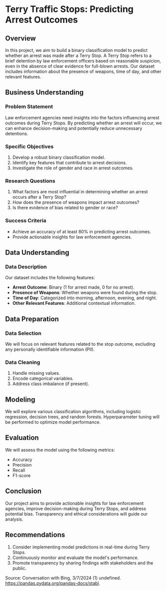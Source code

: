 # Terry Traffic Stops: Predicting Arrest Outcomes

## Overview
In this project, we aim to build a binary classification model to predict whether an arrest was made after a Terry Stop. A Terry Stop refers to a brief detention by law enforcement officers based on reasonable suspicion, even in the absence of clear evidence for full-blown arrests. Our dataset includes information about the presence of weapons, time of day, and other relevant features.

## Business Understanding
### Problem Statement
Law enforcement agencies need insights into the factors influencing arrest outcomes during Terry Stops. By predicting whether an arrest will occur, we can enhance decision-making and potentially reduce unnecessary detentions.

### Specific Objectives
1. Develop a robust binary classification model.
2. Identify key features that contribute to arrest decisions.
3. Investigate the role of gender and race in arrest outcomes.

### Research Questions
1. What factors are most influential in determining whether an arrest occurs after a Terry Stop?
2. How does the presence of weapons impact arrest outcomes?
3. Is there evidence of bias related to gender or race?

### Success Criteria
- Achieve an accuracy of at least 80% in predicting arrest outcomes.
- Provide actionable insights for law enforcement agencies.

## Data Understanding
### Data Description
Our dataset includes the following features:
- **Arrest Outcome**: Binary (1 for arrest made, 0 for no arrest).
- **Presence of Weapons**: Whether weapons were found during the stop.
- **Time of Day**: Categorized into morning, afternoon, evening, and night.
- **Other Relevant Features**: Additional contextual information.

## Data Preparation
### Data Selection
We will focus on relevant features related to the stop outcome, excluding any personally identifiable information (PII).

### Data Cleaning
1. Handle missing values.
2. Encode categorical variables.
3. Address class imbalance (if present).

## Modeling
We will explore various classification algorithms, including logistic regression, decision trees, and random forests. Hyperparameter tuning will be performed to optimize model performance.

## Evaluation
We will assess the model using the following metrics:
- Accuracy
- Precision
- Recall
- F1-score

## Conclusion
Our project aims to provide actionable insights for law enforcement agencies, improve decision-making during Terry Stops, and address potential bias. Transparency and ethical considerations will guide our analysis.

## Recommendations
1. Consider implementing model predictions in real-time during Terry Stops.
2. Continuously monitor and evaluate the model's performance.
3. Promote transparency by sharing findings with stakeholders and the public.

Source: Conversation with Bing, 3/7/2024
(1) undefined. https://pandas.pydata.org/pandas-docs/stabl.
